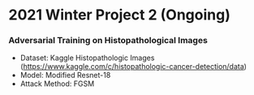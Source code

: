 # 2021 Winter Project 2 (Ongoing)
### Adversarial Training on Histopathological Images
* Dataset: Kaggle Histopathologic Images (https://www.kaggle.com/c/histopathologic-cancer-detection/data)
* Model: Modified Resnet-18
* Attack Method: FGSM
